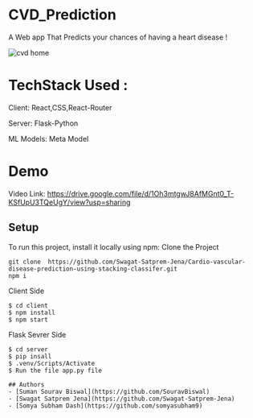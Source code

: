 # CVD_Prediction
A Web app That Predicts your chances of having a heart disease !

![cvd home](https://github.com/somyasubham9/CVD_Prediction/assets/77459972/dcaea43a-ca64-4a5c-9062-8f2a23d49aa4)

# TechStack Used :
Client: React,CSS,React-Router

Server: Flask-Python

ML Models: Meta Model

# Demo
Video Link: https://drive.google.com/file/d/1Oh3mtgwJ8AfMGnt0_T-KSfUpU3TQeUgY/view?usp=sharing

## Setup
To run this project, install it locally using npm:
Clone the Project
```
git clone  https://github.com/Swagat-Satprem-Jena/Cardio-vascular-disease-prediction-using-stacking-classifer.git
npm i
```
Client Side
```
$ cd client
$ npm install
$ npm start
```
Flask Sevrer Side
```
$ cd server
$ pip insall
$ .venv/Scripts/Activate
$ Run the file app.py file
```
```
## Authors
- [Suman Sourav Biswal](https://github.com/SouravBiswal)
- [Swagat Satprem Jena](https://github.com/Swagat-Satprem-Jena)
- [Somya Subham Dash](https://github.com/somyasubham9)

